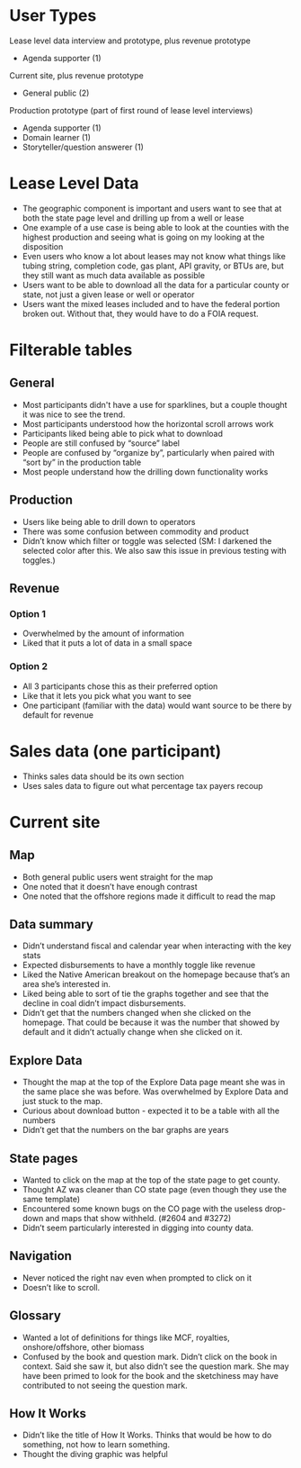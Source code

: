 # User Types
Lease level data interview and prototype, plus revenue prototype
* Agenda supporter (1)

Current site, plus revenue prototype
* General public (2)

Production prototype (part of first round of lease level interviews)
* Agenda supporter (1)
* Domain learner (1)
* Storyteller/question answerer (1)

# Lease Level Data
* The geographic component is important and users want to see that at both the state page level and drilling up from a well or lease
* One example of a use case is being able to look at the counties with the highest production and seeing what is going on my looking at the disposition
* Even users who know a lot about leases may not know what things like tubing string, completion code, gas plant, API gravity, or BTUs are, but they still want as much data available as possible
* Users want to be able to download all the data for a particular county or state, not just a given lease or well or operator
* Users want the mixed leases included and to have the federal portion broken out.  Without that, they would have to do a FOIA request.

# Filterable tables
## General
* Most participants didn't have a use for sparklines, but a couple thought it was nice to see the trend.
* Most participants understood how the horizontal scroll arrows work
* Participants liked being able to pick what to download
* People are still confused by “source” label
* People are confused by “organize by”, particularly when paired with “sort by” in the production table
* Most people understand how the drilling down functionality works

## Production
* Users like being able to drill down to operators
* There was some confusion between commodity and product
* Didn’t know which filter or toggle was selected (SM: I darkened the selected color after this. We also saw this issue in previous testing with toggles.)

## Revenue
### Option 1
* Overwhelmed by the amount of information
* Liked that it puts a lot of data in a small space

### Option 2
* All 3 participants chose this as their preferred option
* Like that it lets you pick what you want to see
* One participant (familiar with the data) would want source to be there by default for revenue

# Sales data (one participant)
* Thinks sales data should be its own section
* Uses sales data to figure out what percentage tax payers recoup

# Current site
## Map
* Both general public users went straight for the map
* One noted that it doesn’t have enough contrast
* One noted that the offshore regions made it difficult to read the map

## Data summary
* Didn’t understand fiscal and calendar year when interacting with the key stats
* Expected disbursements to have a monthly toggle like revenue
* Liked the Native American breakout on the homepage because that’s an area she’s interested in.
* Liked being able to sort of tie the graphs together and see that the decline in coal didn’t impact disbursements.
* Didn’t get that the numbers changed when she clicked on the homepage.  That could be because it was the number that showed by default and it didn’t actually change when she clicked on it.

## Explore Data
* Thought the map at the top of the Explore Data page meant she was in the same place she was before.  Was overwhelmed by Explore Data and just stuck to the map.
* Curious about download button - expected it to be a table with all the numbers
* Didn’t get that the numbers on the bar graphs are years

## State pages
* Wanted to click on the map at the top of the state page to get county.
* Thought AZ was cleaner than CO state page (even though they use the same template)
* Encountered some known bugs on the CO page with the useless drop-down and maps that show withheld. (#2604 and #3272)
* Didn’t seem particularly interested in digging into county data.

## Navigation
* Never noticed the right nav even when prompted to click on it
* Doesn’t like to scroll.

## Glossary
* Wanted a lot of definitions for things like MCF, royalties, onshore/offshore, other biomass
* Confused by the book and question mark.  Didn’t click on the book in context. Said she saw it, but also didn’t see the question mark.  She may have been primed to look for the book and the sketchiness may have contributed to not seeing the question mark.

## How It Works
* Didn’t like the title of How It Works.  Thinks that would be how to do something, not how to learn something.
* Thought the diving graphic was helpful 

